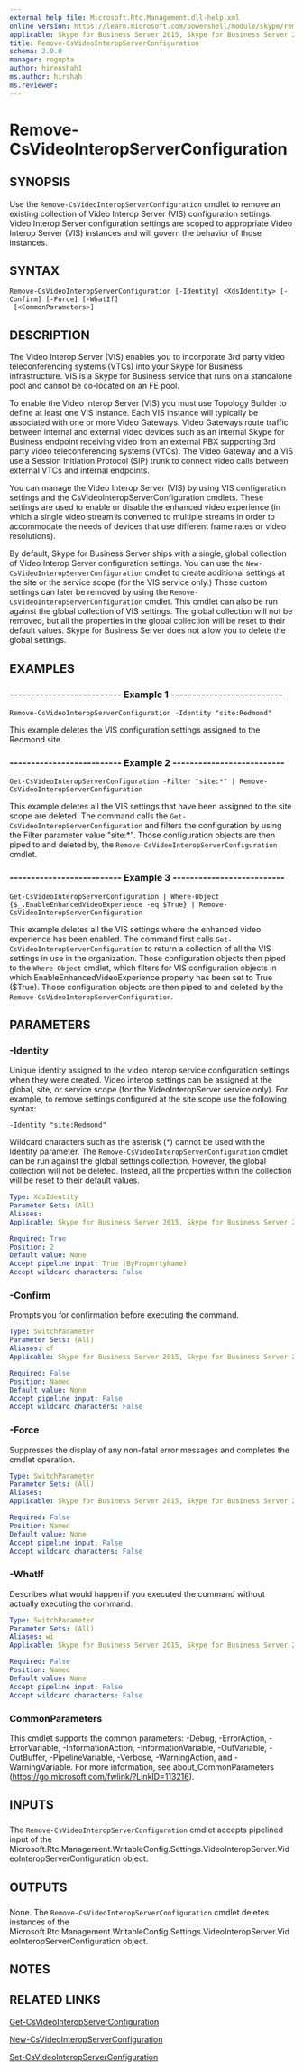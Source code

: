 ```yaml
---
external help file: Microsoft.Rtc.Management.dll-help.xml
online version: https://learn.microsoft.com/powershell/module/skype/remove-csvideointeropserverconfiguration
applicable: Skype for Business Server 2015, Skype for Business Server 2019
title: Remove-CsVideoInteropServerConfiguration
schema: 2.0.0
manager: rogupta
author: hirenshah1
ms.author: hirshah
ms.reviewer:
---
```


# Remove-CsVideoInteropServerConfiguration

## SYNOPSIS
Use the `Remove-CsVideoInteropServerConfiguration` cmdlet to remove an existing collection of Video Interop Server (VIS) configuration settings.
Video Interop Server configuration settings are scoped to appropriate Video Interop Server (VIS) instances and will govern the behavior of those instances.

## SYNTAX

```
Remove-CsVideoInteropServerConfiguration [-Identity] <XdsIdentity> [-Confirm] [-Force] [-WhatIf]
 [<CommonParameters>]
```

## DESCRIPTION
The Video Interop Server (VIS) enables you to incorporate 3rd party video teleconferencing systems (VTCs) into your Skype for Business infrastructure.
VIS is a Skype for Business service that runs on a standalone pool and cannot be co-located on an FE pool.

To enable the Video Interop Server (VIS) you must use Topology Builder to define at least one VIS instance.
Each VIS instance will typically be associated with one or more Video Gateways.
Video Gateways route traffic between internal and external video devices such as an internal Skype for Business endpoint receiving video from an external PBX supporting 3rd party video teleconferencing systems (VTCs).
The Video Gateway and a VIS use a Session Initiation Protocol (SIP) trunk to connect video calls between external VTCs and internal endpoints.

You can manage the Video Interop Server (VIS) by using VIS configuration settings and the CsVideoInteropServerConfiguration cmdlets.
These settings are used to enable or disable the enhanced video experience (in which a single video stream is converted to multiple streams in order to accommodate the needs of devices that use different frame rates or video resolutions).

By default, Skype for Business Server ships with a single, global collection of Video Interop Server configuration settings.
You can use the `New-CsVideoInteropServerConfiguration` cmdlet to create additional settings at the site or the service scope (for the VIS service only.) These custom settings can later be removed by using the `Remove-CsVideoInteropServerConfiguration` cmdlet.
This cmdlet can also be run against the global collection of VIS settings.
The global collection will not be removed, but all the properties in the global collection will be reset to their default values.
Skype for Business Server does not allow you to delete the global settings.

## EXAMPLES

### -------------------------- Example 1 --------------------------
```
Remove-CsVideoInteropServerConfiguration -Identity "site:Redmond"
```

This example deletes the VIS configuration settings assigned to the Redmond site.


### -------------------------- Example 2 --------------------------
```
Get-CsVideoInteropServerConfiguration -Filter "site:*" | Remove-CsVideoInteropServerConfiguration
```

This example deletes all the VIS settings that have been assigned to the site scope are deleted.
The command calls the `Get-CsVideoInteropServerConfiguration` and filters the configuration by using the Filter parameter value "site:*".
Those configuration objects are then piped to and deleted by, the `Remove-CsVideoInteropServerConfiguration` cmdlet.


### -------------------------- Example 3 --------------------------
```
Get-CsVideoInteropServerConfiguration | Where-Object {$_.EnableEnhancedVideoExperience -eq $True} | Remove-CsVideoInteropServerConfiguration
```

This example deletes all the VIS settings where the enhanced video experience has been enabled.
The command first calls `Get-CsVideoInteropServerConfiguration` to return a collection of all the VIS settings in use in the organization.
Those configuration objects then piped to the `Where-Object` cmdlet, which filters for VIS configuration objects in which EnableEnhancedVideoExperience property has been set to True ($True).
Those configuration objects are then piped to and deleted by the `Remove-CsVideoInteropServerConfiguration`.


## PARAMETERS

### -Identity
Unique identity assigned to the video interop service configuration settings when they were created.
Video interop settings can be assigned at the global, site, or service scope (for the VideoInteropServer service only).
For example, to remove settings configured at the site scope use the following syntax:

`-Identity "site:Redmond"`

Wildcard characters such as the asterisk (*) cannot be used with the Identity parameter.
The `Remove-CsVideoInteropServerConfiguration` cmdlet can be run against the global settings collection.
However, the global collection will not be deleted.
Instead, all the properties within the collection will be reset to their default values.

```yaml
Type: XdsIdentity
Parameter Sets: (All)
Aliases: 
Applicable: Skype for Business Server 2015, Skype for Business Server 2019

Required: True
Position: 2
Default value: None
Accept pipeline input: True (ByPropertyName)
Accept wildcard characters: False
```

### -Confirm
Prompts you for confirmation before executing the command.

```yaml
Type: SwitchParameter
Parameter Sets: (All)
Aliases: cf
Applicable: Skype for Business Server 2015, Skype for Business Server 2019

Required: False
Position: Named
Default value: None
Accept pipeline input: False
Accept wildcard characters: False
```

### -Force
Suppresses the display of any non-fatal error messages and completes the cmdlet operation.

```yaml
Type: SwitchParameter
Parameter Sets: (All)
Aliases: 
Applicable: Skype for Business Server 2015, Skype for Business Server 2019

Required: False
Position: Named
Default value: None
Accept pipeline input: False
Accept wildcard characters: False
```

### -WhatIf
Describes what would happen if you executed the command without actually executing the command.

```yaml
Type: SwitchParameter
Parameter Sets: (All)
Aliases: wi
Applicable: Skype for Business Server 2015, Skype for Business Server 2019

Required: False
Position: Named
Default value: None
Accept pipeline input: False
Accept wildcard characters: False
```

### CommonParameters
This cmdlet supports the common parameters: -Debug, -ErrorAction, -ErrorVariable, -InformationAction, -InformationVariable, -OutVariable, -OutBuffer, -PipelineVariable, -Verbose, -WarningAction, and -WarningVariable. For more information, see about_CommonParameters (https://go.microsoft.com/fwlink/?LinkID=113216).

## INPUTS

###  
The `Remove-CsVideoInteropServerConfiguration` cmdlet accepts pipelined input of the Microsoft.Rtc.Management.WritableConfig.Settings.VideoInteropServer.VideoInteropServerConfiguration object.

## OUTPUTS

###  
None.
The `Remove-CsVideoInteropServerConfiguration` cmdlet deletes instances of the Microsoft.Rtc.Management.WritableConfig.Settings.VideoInteropServer.VideoInteropServerConfiguration object.

## NOTES

## RELATED LINKS

[Get-CsVideoInteropServerConfiguration](Get-CsVideoInteropServerConfiguration.md)

[New-CsVideoInteropServerConfiguration](New-CsVideoInteropServerConfiguration.md)

[Set-CsVideoInteropServerConfiguration](Set-CsVideoInteropServerConfiguration.md)
